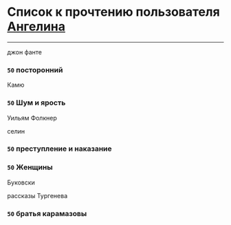 # Список к прочтению пользователя [Ангелина](http://vk.com/id83788782)
---

джон фанте

### `50` посторонний
Камю

### `50` Шум и ярость
Уильям Фолкнер

селин

### `50` преступление и наказание

### `50` Женщины
Буковски

рассказы Тургенева

### `50` братья карамазовы


